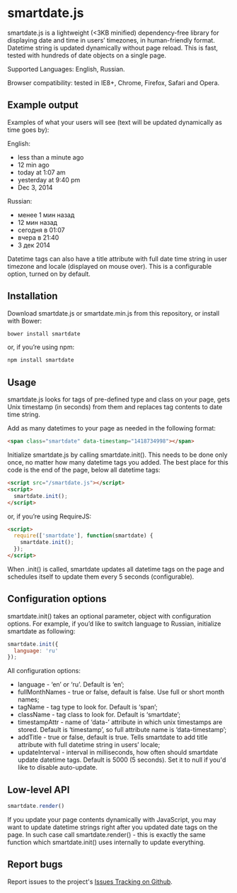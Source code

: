 # smartdate.js

smartdate.js is a lightweight (<3KB minified) dependency-free library
for displaying date and time in users’ timezones, in human-friendly
format. Datetime string is updated dynamically without page reload. This
is fast, tested with hundreds of date objects on a single page.

Supported Languages: English, Russian.

Browser compatibility: tested in IE8+, Chrome, Firefox, Safari and
Opera.

## Example output

Examples of what your users will see (text will be updated dynamically
as time goes by):

English:

- less than a minute ago
- 12 min ago
- today at 1:07 am
- yesterday at 9:40 pm
- Dec 3, 2014

Russian:

- менее 1 мин назад
- 12 мин назад
- сегодня в 01:07
- вчера в 21:40
- 3 дек 2014

Datetime tags can also have a title attribute with full date time string
in user timezone and locale (displayed on mouse over). This is a
configurable option, turned on by default.

## Installation

Download smartdate.js or smartdate.min.js from this repository, or
install with Bower:

```sh
bower install smartdate
```

or, if you’re using npm:

```sh
npm install smartdate
```

## Usage

smartdate.js looks for tags of pre-defined type and class on your page,
gets Unix timestamp (in seconds) from them and replaces tag contents to
date time string.

Add as many datetimes to your page as needed in the following format:

```html
<span class="smartdate" data-timestamp="1418734998"></span>
```

Initialize smartdate.js by calling smartdate.init(). This needs to be
done only once, no matter how many datetime tags you added. The best
place for this code is the end of the page, below all datetime tags:

```html
<script src="/smartdate.js"></script>
<script>
  smartdate.init();
</script>
```

or, if you’re using RequireJS:

```html
<script>
  require(['smartdate'], function(smartdate) {
    smartdate.init();
  });
</script>
```

When .init() is called, smartdate updates all datetime tags on the page
and schedules itself to update them every 5 seconds (configurable).

## Configuration options

smartdate.init() takes an optional parameter, object with configuration
options. For example, if you’d like to switch language to Russian,
initialize smartdate as following:

```js
smartdate.init({
  language: 'ru'
});
```

All configuration options:

- language - ‘en’ or ‘ru’. Default is ‘en’;
- fullMonthNames - true or false, default is false. Use full or short
  month names;
- tagName - tag type to look for. Default is ‘span’;
- className - tag class to look for. Default is ‘smartdate’;
- timestampAttr - name of ‘data-’ attribute in which unix timestamps
  are stored. Default is ‘timestamp’, so full attribute name is
  ‘data-timestamp’;
- addTitle - true or false, default is true. Tells smartdate to add
  title attribute with full datetime string in users’ locale;
- updateInterval - interval in milliseconds, how often should smartdate update
  datetime tags. Default is 5000 (5 seconds). Set it to null if you'd like
  to disable auto-update.
  
## Low-level API

```js
smartdate.render()
```

If you update your page contents dynamically with JavaScript, you may want
to update datetime strings right after you updated date tags on the
page. In such case call smartdate.render() - this is exactly the same function
which smartdate.init() uses internally to update everything.

## Report bugs

Report issues to the project's [Issues Tracking on Github](https://github.com/ivelum/smartdate/issues).
